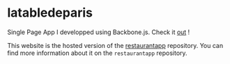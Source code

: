 # latabledeparis

Single Page App I developped using Backbone.js. Check it [out](http://anthonyray.github.io/latabledeparis/) ! 

This website is the hosted version of the [restaurantapp](https://github.com/anthonyray/restaurantapp) repository. You can find more information about it on the ```restaurantapp``` repository. 
